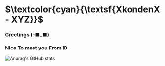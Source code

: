 # $\textcolor{cyan}{\textsf{XkondenX - XYZ}}$

### Greetings (⌐■_■)

###      Nice To meet you From ID



![Anurag's GitHub stats](https://github-readme-stats.vercel.app/api?username=XkondenX&show_icons&rank_icon=github&true&theme=tokyonight)
